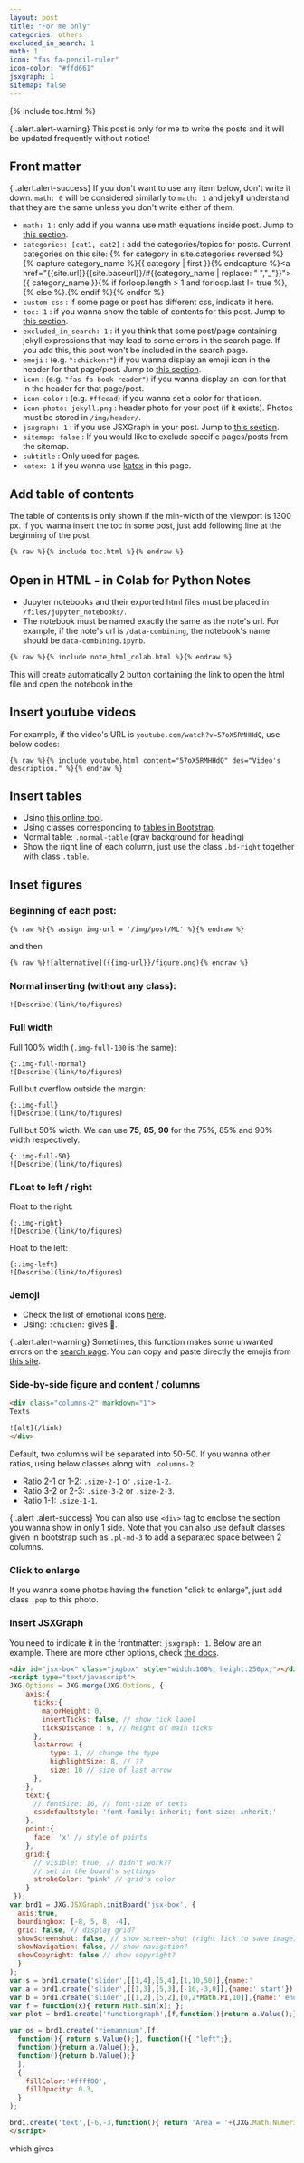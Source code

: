 ```yaml
---
layout: post
title: "For me only"
categories: others
excluded_in_search: 1
math: 1
icon: "fas fa-pencil-ruler"
icon-color: "#ffd661"
jsxgraph: 1
sitemap: false
---
```


{% include toc.html %}

{:.alert.alert-warning}
This post is only for me to write the posts and it will be updated frequently without notice!

## Front matter

{:.alert.alert-success}
If you don't want to use any item below, don't write it down. `math: 0` will be considered similarly to `math: 1` and jekyll understand that they are the same unless you don't write either of them.

- `math: 1` : only add if you wanna use math equations inside post. Jump to [this section](#math-expressions).
- `categories: [cat1, cat2]` : add the categories/topics for posts. Current categories on this site: {% for category in site.categories reversed %}{% capture category_name %}{{ category | first }}{% endcapture %}<a href="{{site.url}}{{site.baseurl}}/#{{category_name | replace: " ","_"}}">{{ category_name }}</a>{% if forloop.length > 1 and forloop.last != true %}, {% else %}.{% endif %}{% endfor %}
- `custom-css` : if some page or post has different css, indicate it here.
- `toc: 1` : if you wanna show the table of contents for this post. Jump to [this section](#add-table-of-contents).
- `excluded_in_search: 1` : if you think that some post/page containing jekyll expressions that may lead to some errors in the search page. If you add this, this post won't be included in the search page.
- `emoji` : (e.g. `":chicken:"`) if you wanna display an emoji icon in the header for that page/post. Jump to [this section](#jemoji).
- `icon` : (e.g. `"fas fa-book-reader"`) if you wanna display an icon for that in the header for that page/post.
- `icon-color` : (e.g. `#ffeead`) if you wanna set a color for that icon.
- `icon-photo: jekyll.png` : header photo for your post (if it exists). Photos must be stored in `/img/header/`.
- `jsxgraph: 1` : if you use JSXGraph in your post. Jump to [this section](#insert-jsxgraph).
- `sitemap: false` : If you would like to exclude specific pages/posts from the sitemap.
- `subtitle` : Only used for pages.
- `katex: 1` if you wanna use [katex](https://katex.org/) in this page.

## Add table of contents

The table of contents is only shown if the min-width of the viewport is 1300 px. If you wanna insert the toc in some post, just add following line at the beginning of the post,

~~~ html
{% raw %}{% include toc.html %}{% endraw %}
~~~

## Open in HTML - in Colab for Python Notes

- Jupyter notebooks and their exported html files must be placed in `/files/jupyter_notebooks/`.
- The notebook must be named exactly the same as the note's url. For example, if the note's url is `/data-combining`, the notebook's name should be `data-combining.ipynb`.

~~~ html
{% raw %}{% include note_html_colab.html %}{% endraw %}
~~~

This will create automatically 2 button containing the link to open the html file and open the notebook in the

## Insert youtube videos

For example, if the video's URL is `youtube.com/watch?v=57oX5RMHHdQ`, use below codes:

~~~ liquid
{% raw %}{% include youtube.html content="57oX5RMHHdQ" des="Video's description." %}{% endraw %}
~~~

## Insert tables

- Using [this online tool](http://www.tablesgenerator.com/markdown_tables).
- Using classes corresponding to [tables in Bootstrap](https://getbootstrap.com/docs/4.0/content/tables/).
- Normal table: `.normal-table` (gray background for heading)
- Show the right line of each column, just use the class `.bd-right` together with class `.table`.

## Inset figures

### Beginning of each post: 

~~~ liquid
{% raw %}{% assign img-url = '/img/post/ML' %}{% endraw %}
~~~

and then

~~~ html
{% raw %}![alternative]({{img-url}}/figure.png){% endraw %}
~~~

### Normal inserting (without any class):

~~~
![Describe](link/to/figures)
~~~

### Full width

Full 100% width (`.img-full-100` is the same):

~~~
{:.img-full-normal}
![Describe](link/to/figures)
~~~

Full but overflow outside the margin:

~~~
{:.img-full}
![Describe](link/to/figures)
~~~

Full but 50% width. We can use **75**, **85**, **90** for the 75%, 85% and 90% width respectively.

~~~
{:.img-full-50}
![Describe](link/to/figures)
~~~

### FLoat to left / right

Float to the right:

~~~
{:.img-right}
![Describe](link/to/figures)
~~~

Float to the left:

~~~
{:.img-left}
![Describe](link/to/figures)
~~~

### Jemoji

- Check the list of emotional icons [here](https://www.webfx.com/tools/emoji-cheat-sheet/).
- Using: `:chicken:` gives :chicken:.

{:.alert.alert-warning}
Sometimes, this function makes some unwanted errors on the [search page](/search). You can copy and paste directly the emojis from [this site](https://getemoji.com/).

### Side-by-side figure and content / columns

~~~ html
<div class="columns-2" markdown="1">
Texts

![alt](/link)
</div>
~~~

Default, two columns will be separated into 50-50. If you wanna other ratios, using below classes along with `.columns-2`:

- Ratio 2-1 or 1-2: `.size-2-1` or `.size-1-2`.
- Ratio 3-2 or 2-3: `.size-3-2` or `.size-2-3`.
- Ratio 1-1: `.size-1-1`.

{:.alert .alert-success}
You can also use `<div>` tag to enclose the section you wanna show in only 1 side. Note that you can also use default classes given in bootstrap such as `.pl-md-3` to add a separated space between 2 columns.

### Click to enlarge

If you wanna some photos having the function "click to enlarge", just add class `.pop` to this photo. 

### Insert JSXGraph

You need to indicate it in the frontmatter: `jsxgraph: 1`. Below are an example. There are more other options, check [the docs](https://jsxgraph.org/wp/docs/index.html).

~~~ html
<div id="jsx-box" class="jxgbox" style="width:100%; height:250px;"></div>
<script type="text/javascript">
JXG.Options = JXG.merge(JXG.Options, {
    axis:{
      ticks:{
        majorHeight: 0,
        insertTicks: false, // show tick label
        ticksDistance : 6, // height of main ticks
      },
      lastArrow: {
          type: 1, // change the type
          highlightSize: 8, // ??
          size: 10 // size of last arrow
      },
    },
    text:{
      // fontSize: 16, // font-size of texts
      cssdefaultstyle: 'font-family: inherit; font-size: inherit;'
    },
    point:{
      face: 'x' // style of points
    },
    grid:{
      // visible: true, // didn't work??
      // set in the board's settings
      strokeColor: "pink" // grid's color
    }
 });
var brd1 = JXG.JSXGraph.initBoard('jsx-box', {
  axis:true,
  boundingbox: [-8, 5, 8, -4],
  grid: false, // display grid?
  showScreenshot: false, // show screen-shot (right lick to save image)?
  showNavigation: false, // show navigation?
  showCopyright: false // show copyright?
  }
);
var s = brd1.create('slider',[[1,4],[5,4],[1,10,50]],{name:'            n',snapWidth:1});
var a = brd1.create('slider',[[1,3],[5,3],[-10,-3,0]],{name:' start'});
var b = brd1.create('slider',[[1,2],[5,2],[0,2*Math.PI,10]],{name:' end'});
var f = function(x){ return Math.sin(x); };
var plot = brd1.create('functiongraph',[f,function(){return a.Value();}, function(){return b.Value();}]);

var os = brd1.create('riemannsum',[f,
  function(){ return s.Value();}, function(){ "left";},
  function(){return a.Value();},
  function(){return b.Value();}
  ],
  {
    fillColor:'#ffff00',
    fillOpacity: 0.3,
  }
);

brd1.create('text',[-6,-3,function(){ return 'Area = '+(JXG.Math.Numerics.riemannsum(f,s.Value(),"left".value,a.Value(),b.Value())).toFixed(4); }]);
</script>
~~~

which gives

<div id="jsx-box" class="jxgbox" style="width:100%; height:250px;"></div>
<script type="text/javascript">
JXG.Options = JXG.merge(JXG.Options, {
    axis:{
      ticks:{
        majorHeight: 0,
        insertTicks: false,
        ticksDistance : 6, 
      },
      lastArrow: {
          type: 1,
          highlightSize: 8,
          size: 10 
      },
    },
    text:{
      cssdefaultstyle: 'font-family: inherit; font-size: inherit;'
    },
    point:{
      face: 'x'
    },
    grid:{
      strokeColor: "pink"
    }
 });
var brd1 = JXG.JSXGraph.initBoard('jsx-box', {
  axis:true,
  boundingbox: [-8, 5, 8, -4],
  grid: false,
  showScreenshot: false, 
  showNavigation: false,
  showCopyright: false
  }
);
var s = brd1.create('slider',[[1,4],[5,4],[1,10,50]],{name:'            n',snapWidth:1});
var a = brd1.create('slider',[[1,3],[5,3],[-10,-3,0]],{name:' start'});
var b = brd1.create('slider',[[1,2],[5,2],[0,2*Math.PI,10]],{name:' end'});
var f = function(x){ return Math.sin(x); };
var plot = brd1.create('functiongraph',[f,function(){return a.Value();}, function(){return b.Value();}]);

var os = brd1.create('riemannsum',[f,
  function(){ return s.Value();}, function(){ "left";},
  function(){return a.Value();},
  function(){return b.Value();}
  ],
  {
    fillColor:'#ffff00',
    fillOpacity: 0.3,
  }
);

brd1.create('text',[-6,-3,function(){ return 'Area = '+(JXG.Math.Numerics.riemannsum(f,s.Value(),"left".value,a.Value(),b.Value())).toFixed(4); }]);

</script>

❌ Don't use `//` for comment in the script, eliminate them or use `/* */` instead!!!

## Columns & Check box lists

Example like [this site](/to-be-done).

~~~ html
<div class="two-columns-list" markdown="1">
- [ ] Not finished task. There must be a space between "[" and "]"
- [x] Finished task.
</div>
~~~
 
Two equal sized columns,

~~~ html
<div class="d-md-flex" markdown="1">
<div class="flex-even overflow-auto pr-md-1" markdown="1">
Rest parameter (ES6)
// code
</div>
<div class="flex-even overflow-auto pl-md-1" markdown="1">
Spread Operator (ES6)
// code
</div>
</div>
~~~

## Insert codes

### Liquid code

- If you wanna add tag `{{"{% this "}}%}`, use `{% raw %}{{"{% this "}}%}{% endraw %}`.
- If you like this `{{"{{ this "}}}}`, use `{% raw %}{{"{{ this "}}}}{% endraw %}`.
- **The rule**: use `{% raw %}{{"{% endraw %}` before the key-word and end with `{% raw %}"}}{% endraw %}` before the end of key-word.
- **An easier way**: use `{{ "{% raw " }}%}` and `{{ "{% endraw " }}%}` around the key-word. These two commands are also used for a block of codes,

	~~~
  ~~~ {{ "{% raw " }}%}{% raw %}{% for %}
  // line of codes
  {% end for %}{% endraw %}{{ "{% endraw " }}%} ~~~
	~~~

	**Tips**: For a beautiful display, put `{{ "{% raw " }}%}` and `{{ "{% endraw " }}%}` exactly like the above code.

### Box of codes

- Gray: `{:.bg-gray}` before `~~~`.
- Output: `{:.output}` before `~~~`.

### Code with line numbers 

There must be a language!:

~~~
{% raw %}{% highlight ruby linenos %}
// line of codes
{% endhighlight %}{% endraw %}
~~~

### Side-by-side code boxes

Depend on the length of codes, you decides to use `.d-md-flex` or `.d-lg-flex`.

If you don't wanna show the line numbers:

~~~ html
<div class="d-md-flex" markdown="1">
{:.flex-fill.d-flex.overflow-auto}
Other code blocks

{:.output.flex-fill.d-flex}
Result code blocks
</div>
~~~

If you wanna show the line numbers:

~~~ html
<div class="d-md-flex of-auto" markdown="1">
Block of codes with line numbers

{:.output.flex-fill.d-flex.overflow-auto}
Result code blocks
</div>
~~~

If you want 2 boxes share equal widths

~~~ html
<div class="d-md-flex" markdown="1">
{:.flex-even.overflow-auto.pr-md-1}
Block of codes.

{:.flex-even.overflow-auto.pl-md-1}
Block of codes.
</div>
~~~

**Options:**{:.tbrown}

- Add `.overflow-auto` before the **result block** if its length is long.
- (Show line numbers case) Add `of-auto` like in above example if the **main code block** has a long length.
- (Hide line numbers case) Add `.overflow-auto` before the **main code block** if its length is long.
- If you want 2 boxes share equal widths, replace `.flex-fill.d-flex` with `.flex-even`!
- If two column stick together (with no space between them), you can use `.pr-md-1` for the left and `.pl-md-1` for the right.

## Insert boxes

### Box around formulas

~~~ html
<p class="p-mark">
Content
</p>
~~~

### Terminal box

~~~ html
{:.terminal}
$ sudo apt-get update
~~~

### Alert boxes by Bootstrap

Checkm all other types of alert boxes [here](https://getbootstrap.com/docs/4.1/components/alerts/){:target="_blank"}. Below are 3 of them (success--green, warning--yellow, danger--red). You have 3 ways to add an alert box in this site. Note that, you can use interchangeably between `warning`, `success` and `danger`. 

If your alert box has only 1 paragraph,

~~~ html
{:.alert.alert-warning}
Content
~~~

If you wanna add a complicated block inside the box or there are more than 1 paragraph,

~~~ html
<div class="alert alert-warning" role="alert" markdown="1">
Content
</div>
~~~

You can use my self-defined tags (**Be careful:** if you run your site on Github Pages, it won't work!)

~~~
{% raw %}{% alertbox warning %}
Content
{% endalertbox %}{% endraw %} 
~~~

<div class="alert alert-warning" role="alert" markdown="1">
If you wanna insert a block of math inside above boxes, don't foget to wrap them inside a p tag.
</div>

### Hide / Show boxes

For different boxes, use different `box1ct`!

~~~ html
<div class="hide-show-box">
<button type="button" markdown="1" class="btn collapsed box-button" data-toggle="collapse" data-target="#box1ct">
Box's title
</button>
<div id="box1ct" markdown="1" class="collapse multi-collapse box-content">
Box's content.
</div>
</div>
~~~

If you wanna show the box as default, add class `show"` to the `div#box1ct`.

:bulb: **Simpler method**{:.tbrown}: you can use below shortcode. **Be careful**: if you run your site on Github Pages, it won't work!

~~~
{% raw %}{% hsbox **Tựa đề box** | show %}
Box's content.
{% endhsbox %}{% endraw %} 
~~~

If you don't wanna show the box as default, remove `{%raw%} | show{%endraw%}`!

### Definition box

~~~ html
<div class="def-box" markdown="1" id="dn1">
<div class="box-title" markdown="1">
Title
</div>
<div class="box-content" markdown="1">
Content
</div>
</div>
~~~

:bulb: **Simpler method**{:.tbrown}: you can use below shortcode. **Be careful**: if you run your site on Github Pages, it won't work!

~~~
{% raw %}{% defbox Title | boxid %}
Content
{% enddefbox %}{% endraw %} 
~~~

Box's id `boxid` is optional and you can use markdown syntax for `Title`.

### A simple white box

Like the error box at the end of this post.

~~~ html
<div class="box-error">
Content
</div>
~~~

### Others

- Gray box of code : add class `{:.bg-gray}` before the code.

## Steps

<div class="columns-2" markdown="1">
~~~ html
<div  class="thi-step">

<div class="step">
<div class="step-number"></div>
<div class="step-content" markdown="1">
Content of step 1.
</div>
</div>

<div class="step">
<div class="step-number"></div>
<div class="step-content" markdown="1">
Content of step 2.
</div>
</div>

</div>
~~~

<div class="pl-sm-3 pl-md-4">
which gives,

<div  class="thi-step">
<div class="step">
<div class="step-number"></div>
<div class="step-content" markdown="1">
Content of step 1.
</div>
</div>

<div class="step">
<div class="step-number"></div>
<div class="step-content" markdown="1">
Content of step 2.
</div>
</div>
</div>
</div>

</div>

:bulb: **More convinient way**{:.tbrown}: Using below shortcode! **Be careful**: if you run your site on Github Pages, it won't work!

~~~
{% raw %}{% stepblock %}

{% eachstep %}
Content of step 1.
{% endeachstep %}

{% eachstep %}
Content of step 2.
{% endeachstep %}

{% endstepblock %}{% endraw %} 
~~~


## Fonts & Texts

### Font-size

- `.font-90`: `90%`. You can use other numbers like `95, 80, 85`.

### Superscript references

If you wanna add something like that ({% ref http://math2it.com custom text %}), you can use

~~~
{% raw %}{% ref http://domain.com | custom text %}{% endraw %} 
~~~

where `| custom text` is optional, defaut is `ref`.

### Given texts

This post is not complete:

~~~
{% raw %}{% notcomplete %}{% endraw %}
~~~

This post is updated frequently:

~~~
{% raw %}{% updfreq %}{% endraw %}
~~~

### Badges

~~~ html
<span class="tbadge badge-green">text</span>
<span class="tbadge badge-yellow">text</span>
<span class="tbadge badge-gray">text</span>
~~~

:bulb: **More convinient way**{:.tbrown}: Using below shortcode! **Be careful**: if you run your site on Github Pages, it won't work!

~~~
{% raw %}{% badge text | green %}
{% badge text | yellow %}
{% badge text | gray %}{% endraw %}
~~~

### References at the end of each post"

~~~ html
{:.ref}
Source of figures used in this post:
~~~

### Others

- Marked texts: `<mark>texts</mark>`
  - If you wanna use markdown synctax inside this mark tag, use `<mark markdown="span">texts</mark>`.
  - :bulb: **Easier way** (doesn't work on Github Pages): `{{"{% mark highlighted texts "}}%}`.
- Keyboard: `<kbd>B</kbd>` or `{{"{% kbd B "}}%}`
- Open in Colab: `{{"{% colab url "}}%}`.
- HTML file: `{{"{% html url "}}%}`.
- More link:
	~~~html{% raw %}
  {% include more.html content="[text](link)" %}
	{% endraw %}~~~
- Subject: `<sbj>Texts</sbj>`
- Target blank
  ~~~
  [alt](/link){:target="_blank"}
  ~~~
- For the series of posts
  ~~~
  {:.series}
  **For this series** : [part 1](/link), [part 2](/link).
  ~~~
- **Text colors**: using these classes `.tgreen`, `tgreen-light`, `.tpink`, `.tyellow`, `.tbrown`.
- `h2` with smaller font-size (subject): add class `.subject` before this `h2`.

## Math expressions

- Inline math, use `$math-expression$`
- Block of math, use `$$math block$$` or

	~~~ latex
  $$
  x^n + y^n = z^n
  $$
	~~~

- If you wanna insert some special characters, you must put `\` before this character, for instance, `\\{ 1,2,3 \\}` gives $\\{ 1,2,3 \\}$
- If you type inline maths which contain chatacters `_`, you must add `\` before each of them, for example, `a\_1` give $a\_1$.
- Don't use `||` for absolute values, let's use `\vert \vert` instead.
- Don't use `\left\| \right\|` for norms, use `\Vert \Vert` instead.
- Don't use `*` for star symbols, use `\ast` instead.
- If you wanna type `\\`, type `\\\\` instead.
- If you wanna type an inline matrix, e.g., $[A]=\begin{bmatrix}1 & 2 \\\\ 2 & 3.999 \end{bmatrix}$, type like below,

	~~~ latex
  $[A]=\begin{bmatrix}1 & 2 \\\\ 2 & 3.999 \end{bmatrix},$
	~~~

- In order to use `\label{}` and `\eqref{}` like in latex, use

	~~~ latex
  $$
  \begin{align}\tag{1}\label{eq1}
  x^n + y^n = z^n
  \end{align}
  $$

  Call again equation $\eqref{eq1}$.
	~~~

- You don't need an enviroment `align` or `equation` to use `\label`, you can use it with `$$` only, for example,

	~~~ latex
  $$
  x^n + y^n = z^n \tag{1}\label{eq1}
  $$

  Call again equation $\eqref{eq1}$.
	~~~


## Katex

- Must indicate `katex: 1` in the front matter.
- Inline: `{%raw%}{% katex %}{% endkatex %}{%endraw%}`.
- Display mode: `{%raw%}{% katex display %}{% endkatex %}{%endraw%}`.
  - You have to use `\begin{aligned}` instead of `\begin{align}` for aligned equations.
- Many inline formulas: wrap a paragraph with `{%raw%}{% katexmm %}{% endkatexmm %}{%endraw%}` and then use inside it,
  - `$..$` for inline.
  - `$$..$$` for display.
  - `\$` to escape `$` anywhere within the katexmm environment.
  - You don't have to use `\_` for `_`.
- Read more about [jekyll-katex](https://github.com/linjer/jekyll-katex).
